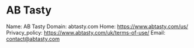 
# AB Tasty

Name: AB Tasty
Domain: abtasty.com
Home: https://www.abtasty.com/us/
Privacy_policy: https://www.abtasty.com/uk/terms-of-use/
Email: contact@abtasty.com
